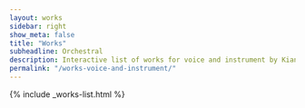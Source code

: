 ```yaml
---
layout: works
sidebar: right
show_meta: false
title: "Works"
subheadline: Orchestral
description: Interactive list of works for voice and instrument by Kian Ravaei.
permalink: "/works-voice-and-instrument/"
---
```


{% include _works-list.html %}